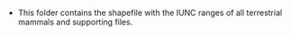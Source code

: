 - This folder contains the shapefile with the IUNC ranges of all terrestrial mammals and supporting files.

